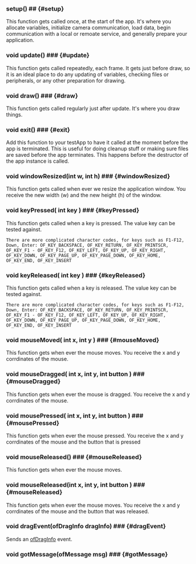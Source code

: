 
###  setup() ## {#setup}
This function gets called once, at the start of the app. It's where you allocate variables, initialize camera communication, load data, begin communication with a local or remoate service, and generally prepare your application.

### void update() ###  {#update}
This function gets called repeatedly, each frame. It gets just before draw, so it is an ideal place to do any updating of variables, checking files or peripherals, or any other preparation for drawing.

### void draw() ### 	{#draw}
This function gets called regularly just after update. It's where you draw things.

### void exit() ###  {#exit}
Add this function to your testApp to have it called at the moment before the app is terminated. This is useful for doing cleanup stuff or making sure files are saved before the app terminates. This happens before the destructor of the app instance is called.

### void windowResized(int w, int h) ###  {#windowResized}
This function gets called when ever we resize the application window. You receive the new width (w) and the new height (h) of the window.

### void keyPressed( int key ) ###  {#keyPressed}
This function gets called when a key is pressed. The value key can be tested against.

	There are more complicated character codes, for keys such as F1-F12, Down, Enter: OF_KEY_BACKSPACE, OF_KEY_RETURN, OF_KEY_PRINTSCR, OF_KEY_F1 - OF_KEY_F12, OF_KEY_LEFT, OF_KEY_UP, OF_KEY_RIGHT, OF_KEY_DOWN, OF_KEY_PAGE_UP, OF_KEY_PAGE_DOWN, OF_KEY_HOME, OF_KEY_END, OF_KEY_INSERT 


### void keyReleased( int key ) ###  {#keyReleased}
This function gets called when a key is released. The value key can be tested against.

	There are more complicated character codes, for keys such as F1-F12, Down, Enter: OF_KEY_BACKSPACE, OF_KEY_RETURN, OF_KEY_PRINTSCR, OF_KEY_F1 - OF_KEY_F12, OF_KEY_LEFT, OF_KEY_UP, OF_KEY_RIGHT, OF_KEY_DOWN, OF_KEY_PAGE_UP, OF_KEY_PAGE_DOWN, OF_KEY_HOME, OF_KEY_END, OF_KEY_INSERT

### void mouseMoved( int x, int y ) ###  {#mouseMoved}
This function gets when ever the mouse moves. You receive the x and y corrdinates of the mouse.

### void mouseDragged( int x, int y, int button ) ###  {#mouseDragged}
This function gets when ever the mouse is dragged. You receive the x and y corrdinates of the mouse.

### void mousePressed( int x, int y, int button ) ###  {#mousePressed}
This function gets when ever the mouse pressed. You receive the x and y corrdinates of the mouse and the button that is pressed

### void mouseReleased() ###  {#mouseReleased}
This function gets when ever the mouse moves.

### void mouseReleased(int x, int y, int button ) ###  {#mouseReleased}
This function gets when ever the mouse moves. You receive the x and y corrdinates of the mouse and the button that was released.
		
### void dragEvent(ofDragInfo dragInfo) ###  {#dragEvent}
Sends an [ofDragInfo](../events/ofEvents#ofDragInfo) event.

### void gotMessage(ofMessage msg) ###  {#gotMessage}
	